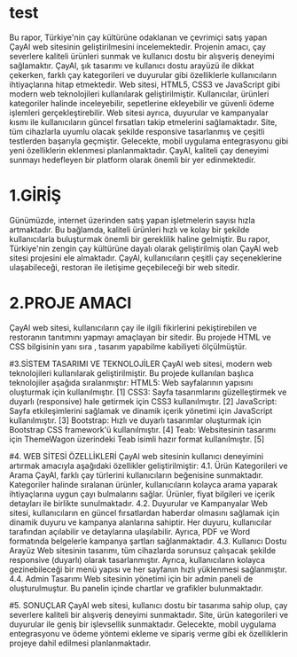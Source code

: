 # test
Bu rapor, Türkiye'nin çay kültürüne odaklanan ve çevrimiçi
satış yapan ÇayAl web sitesinin geliştirilmesini
incelemektedir. Projenin amacı, çay severlere kaliteli
ürünleri sunmak ve kullanıcı dostu bir alışveriş deneyimi
sağlamaktır. ÇayAl, şık tasarımı ve kullanıcı dostu arayüzü
ile dikkat çekerken, farklı çay kategorileri ve duyurular gibi
özelliklerle kullanıcıların ihtiyaçlarına hitap etmektedir.
Web sitesi, HTML5, CSS3 ve JavaScript gibi modern web
teknolojileri kullanılarak geliştirilmiştir. Kullanıcılar,
ürünleri kategoriler halinde inceleyebilir, sepetlerine
ekleyebilir ve güvenli ödeme işlemleri gerçekleştirebilir. Web
sitesi ayrıca, duyurular ve kampanyalar kısmı ile
kullanıcıların güncel fırsatları takip etmelerini
sağlamaktadır. Site, tüm cihazlarla uyumlu olacak şekilde
responsive tasarlanmış ve çeşitli testlerden başarıyla
geçmiştir. Gelecekte, mobil uygulama entegrasyonu gibi yeni
özelliklerin eklenmesi planlanmaktadır. ÇayAl, kaliteli çay
deneyimi sunmayı hedefleyen bir platform olarak önemli bir
yer edinmektedir. 

# 1.GİRİŞ
Günümüzde, internet üzerinden satış yapan işletmelerin sayısı
hızla artmaktadır. Bu bağlamda, kaliteli ürünleri hızlı ve kolay
bir şekilde kullanıcılarla buluşturmak önemli bir gereklilik
haline gelmiştir. Bu rapor, Türkiye'nin zengin çay kültürüne
dayalı olarak geliştirilmiş olan ÇayAl web sitesi projesini ele
almaktadır. ÇayAl, kullanıcıların çeşitli çay seçeneklerine
ulaşabileceği, restoran ile iletişime geçebileceği bir web sitedir.

# 2.PROJE AMACI
ÇayAl web sitesi, kullanıcıların çay ile ilgili fikirlerini
pekiştirebilen ve restoranın tanıtımını yapmayı amaçlayan bir
sitedir. Bu projede HTML ve CSS bilgisinin yanı sıra , tasarım
yapabilme kabiliyeti ölçülmüştür.

#3.SİSTEM TASARIMI VE TEKNOLOJİLER
ÇayAl web sitesi, modern web teknolojileri kullanılarak
geliştirilmiştir. Bu projede kullanılan başlıca teknolojiler aşağıda
sıralanmıştır:
HTML5: Web sayfalarının yapısını oluşturmak için
kullanılmıştır. [1]
CSS3: Sayfa tasarımlarını güzelleştirmek ve duyarlı
(responsive) hale getirmek için CSS3 kullanılmıştır. [2]
JavaScript: Sayfa etkileşimlerini sağlamak ve dinamik içerik
yönetimi için JavaScript kullanılmıştır. [3]
Bootstrap: Hızlı ve duyarlı tasarımlar oluşturmak için Bootstrap
CSS framework'ü kullanılmıştır. [4]
Teab: Websitesinin tasarımı için ThemeWagon üzerindeki Teab
isimli hazır format kullanılmıştır. [5]

#4. WEB SİTESİ ÖZELLİKLERİ
ÇayAl web sitesinin kullanıcı deneyimini artırmak amacıyla
aşağıdaki özellikler geliştirilmiştir:
4.1. Ürün Kategorileri ve Arama
ÇayAl, farklı çay türlerini kullanıcıların beğenisine sunmaktadır.
Kategoriler halinde sıralanan ürünler, kullanıcıların kolayca
arama yaparak ihtiyaçlarına uygun çayı bulmalarını sağlar.
Ürünler, fiyat bilgileri ve içerik detayları ile birlikte
sunulmaktadır.
4.2. Duyurular ve Kampanyalar
Web sitesi, kullanıcıların en güncel fırsatlardan haberdar
olmasını sağlamak için dinamik duyuru ve kampanya alanlarına
sahiptir. Her duyuru, kullanıcılar tarafından açılabilir ve
detaylarına ulaşılabilir. Ayrıca, PDF ve Word formatında
belgelerle kampanya şartları sağlanmaktadır.
4.3. Kullanıcı Dostu Arayüz
Web sitesinin tasarımı, tüm cihazlarda sorunsuz çalışacak
şekilde responsive (duyarlı) olarak tasarlanmıştır. Ayrıca,
kullanıcıların kolayca gezinebileceği bir menü yapısı ve her
sayfanın hızlı yüklenmesi sağlanmıştır.
4.4. Admin Tasarımı
Web sitesinin yönetimi için bir admin paneli de oluşturulmuştur.
Bu panelin içinde chartlar ve grafikler bulunmaktadır.

#5. SONUÇLAR
ÇayAl web sitesi, kullanıcı dostu bir tasarıma sahip olup, çay
severlere kaliteli bir alışveriş deneyimi sunmaktadır. Site, ürün
kategorileri ve duyurular ile geniş bir işlevsellik sunmaktadır.
Gelecekte, mobil uygulama entegrasyonu ve ödeme yöntemi
ekleme ve sipariş verme gibi ek özelliklerin projeye dahil
edilmesi planlanmaktadır.


